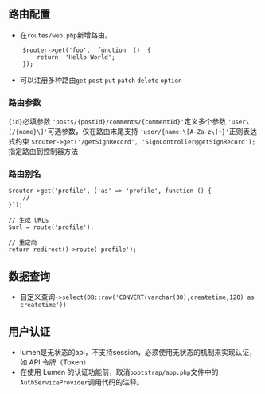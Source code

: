 ## 路由配置
* 在`routes/web.php`新增路由。
```
    $router->get('foo',  function  ()  {  
        return  'Hello World';  
    });
```
* 可以注册多种路由`get` `post` `put` `patch` `delete` `option`
### 路由参数
`{id}`必填参数
`'posts/{postId}/comments/{commentId}'`定义多个参数
`'user\[/{name}\]'`可选参数，仅在路由末尾支持
`'user/{name:\[A-Za-z\]+}'`正则表达式约束
`$router->get('/getSignRecord', 'SignController@getSignRecord');`指定路由到控制器方法
### 路由别名
```
$router->get('profile', ['as' => 'profile', function () {
    //
}]);
```
```
// 生成 URLs
$url = route('profile');

// 重定向
return redirect()->route('profile');
```
## 数据查询
* 自定义查询`->select(DB::raw('CONVERT(varchar(30),createtime,120) as createtime'))`
## 用户认证
* lumen是无状态的api，不支持session，必须使用无状态的机制来实现认证，如 API 令牌（Token）
* 在使用 Lumen 的认证功能前，取消`bootstrap/app.php`文件中的`AuthServiceProvider`调用代码的注释。
